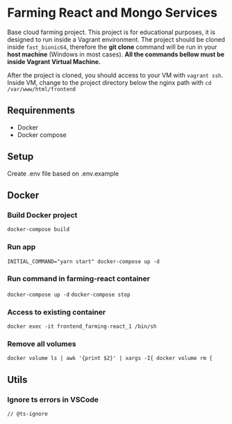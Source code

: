 # Farming React and Mongo Services

Base cloud farming project. This project is for educational purposes, it is designed to run inside a Vagrant environment. The project should be cloned inside `fast_bionic64`, therefore the **git clone** command will be run in your **host machine** (Windows in most cases). **All the commands bellow must be inside Vagrant Virtual Machine.**

After the project is cloned, you should access to your VM with `vagrant ssh`. Inside VM, change to the project directory below the nginx path with `cd /var/www/html/frontend`

## Requirenments

* Docker
* Docker compose

## Setup

Create .env file based on .env.example

## Docker

### Build Docker project
`docker-compose build`

### Run app
`INITIAL_COMMAND="yarn start" docker-compose up -d`

### Run command in farming-react container
`docker-compose up -d`
`docker-compose stop`

### Access to existing container
`docker exec -it frontend_farming-react_1 /bin/sh`

### Remove all volumes
`docker volume ls | awk '{print $2}' | xargs -I{ docker volume rm {`

## Utils

### Ignore ts errors in VSCode

`// @ts-ignore`


